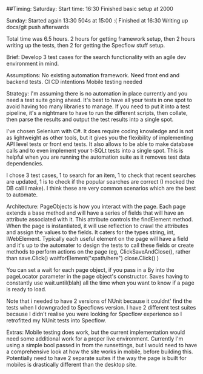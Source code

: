 ##Timing:
Saturday:
Start time: 16:30
Finished basic setup at 2000

Sunday: 
Started again 13:30
504s at 15:00 :(
Finished at 16:30
Writing up docs/git push afterwards

Total time was 6.5 hours. 
2 hours for getting framework setup, then 2 hours writing up the tests, then 2 for getting the Specflow stuff setup. 

Brief:
Develop 3 test cases for the search functionality with an agile dev environment in mind.

Assumptions:
No existing automation framework.
Need front end and backend tests.
CI CD intentions
Mobile testing needed

Strategy:
I'm assuming there is no automation in place currently and you need a test suite going ahead. It's best to have all your tests
in one spot to avoid having too many libraries to manage. If you need to put it into a test pipeline, it's a nightmare to have to
run the different scripts, then collate, then parse the results and output the test results into a single spot. 

I've chosen Selenium with C#. It does require coding knowledge and is not as lightweight as other tools, but it gives you the flexibility
of implementing API level tests or front end tests. It also allows to be able to make database calls and to even implement your
t-SQLt tests into a single spot. This is helpful when you are running the automation suite as it removes test data dependencies.

I chose 3 test cases, 1 to search for an item, 1 to check that recent searches are updated, 1 is to check if the popular searches are correct
(I mocked the DB call I make). I think these are very common scenarios which are the best to automate. 

Architecture:
PageObjects is how you interact with the page. Each page extends a base method and will have a series of fields that will have an 
attribute associated with it. This attribute controls the findElement method. When the page is instantiated, it will use reflection
to crawl the attributes and assign the values to the fields. It caters for the types string, int, IWebElement. Typically each useful
element on the page will have a field and it's up to the automater to design the tests to call these fields or create methods to 
perform actions on the page (eg, ClickSaveAndClose(), rather than save.Click() waitforElement("xpath/here") close.Click() )

You can set a wait for each page object, if you pass in a By into the pageLocator parameter in the page object's constructor. Saves
having to constantly use wait.until(blah) all the time when you want to know if a page is ready to load.

Note that i needed to have 2 versions of NUnit because it couldnt' find the tests when I downgraded to Specflows version. I have 2 
different test suites because I didn't realise you were looking for Specflow experience so I retrofitted my NUnit tests into Specflow.

Extras:
Mobile testing does work, but the current implementation would need some additional work for a proper live environment. Currently I'm using
a simple bool passed in from the runsettings, but I would need to have a comprehensive look at how the site works in mobile, before building this.
Potentially need to have 2 separate suites if the way the page is built for mobiles is drastically different than the desktop site.
